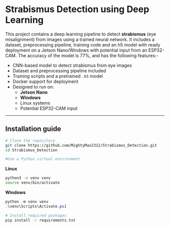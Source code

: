 # Strabismus Detection using Deep Learning

This project contains a deep learning pipeline to detect **strabismus** (eye misalignment) from images using a trained neural network. It includes a dataset, preprocessing pipeline, training code and an h5 model with ready deployment on a Jetson Nano/Windows with potential input from an ESP32-CAM. The accuracy of the model is 77%, and has the following features:-
- CNN-based model to detect strabismus from eye images
- Dataset and preprocessing pipeline included
- Training scripts and a pretrained `.h5` model
- Docker support for deployment
- Designed to run on:
  - **Jetson Nano**
  - **Windows**
  - Linux systems
  - Potential ESP32-CAM input

---

## Installation guide

```bash
# Clone the repository
git clone https://github.com/MightyMax2312/Strabismus_Detection.git
cd Strabismus_Detection

#Use a Python virtual environment
```
**Linux**
```bash
python3 -m venv venv
source venv/bin/activate
```
**Windows**
```powershell
python -m venv venv
.\venv\Scripts\Activate.ps1
```
```bash
# Install required packages
pip install -r requirements.txt

```
